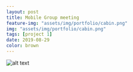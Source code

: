 ```yaml
---
layout: post
title: Mobile Group meeting
feature-img: "assets/img/portfolio/cabin.png"
img: "assets/img/portfolio/cabin.png"
tags: [project 1]
date: 2019-08-29
color: brown
---
```




![alt text](https://github.com/aemooooon/app/blob/master/assets/img/p/026.png?raw=true "Mobile Group meeting")